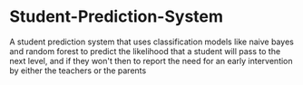 # Student-Prediction-System
A student prediction system that uses classification models like naive bayes and random forest to predict the likelihood that a student will pass to the next level, and if they won't then to report the need for an early intervention by either the teachers or the parents
